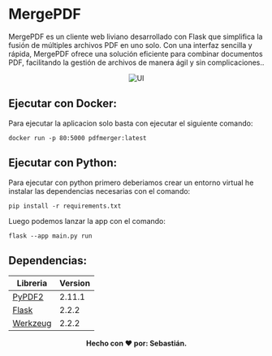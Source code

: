 # MergePDF

MergePDF es un cliente web liviano desarrollado con Flask que simplifica la fusión de múltiples archivos PDF en uno solo. Con una interfaz sencilla y rápida, MergePDF ofrece una solución eficiente para combinar documentos PDF, facilitando la gestión de archivos de manera ágil y sin complicaciones..

<p align="center">
<img src="https://i.ibb.co/9vRXByp/2022-10-26-09-16-58-online-video-cutter-com.gif" alt="UI" border="0">
</p>

## Ejecutar con Docker:

Para ejecutar la aplicacion solo basta con ejecutar el siguiente comando:

```
docker run -p 80:5000 pdfmerger:latest
```

## Ejecutar con Python:

Para ejecutar con python primero deberiamos crear un entorno virtual he instalar las dependencias necesarias con el comando:

```
pip install -r requirements.txt
```

Luego podemos lanzar la app con el comando:

```
flask --app main.py run
```

## Dependencias:
| Libreria | Version |
| --- | --- |
| [PyPDF2](https://pypi.org/project/PyPDF2/)  | 2.11.1 |
| [Flask](https://flask.palletsprojects.com/en/2.2.x/) | 2.2.2 |
| [Werkzeug](https://werkzeug.palletsprojects.com/en/2.2.x/) | 2.2.2 |



<p align="center">
  <b>Hecho con &#10084; por: Sebastián. </b>
</p>
